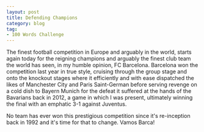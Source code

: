 ```yaml
---
layout: post
title: Defending Champions
category: blog
tag:
- 100 Words Challenge
---
```


The finest football competition in Europe and arguably in the world, starts again today for the reigning champions and arguably the finest club team the world has seen, in my humble opinion, FC Barcelona. Barcelona won the competition last year in true style, cruising through the group stage and onto the knockout stages where it efficiently and with ease dispatched the likes of Manchester City and Paris Saint-German before serving revenge on a cold dish to Bayern Munich for the defeat it suffered at the hands of the Bavarians back in 2012, a game in which I was present, ultimately winning the final with an emphatic 3-1 against Juventus.

No team has ever won this prestigious competition since it's re-inception back in 1992 and it's time for that to change. Vamos Barca!
